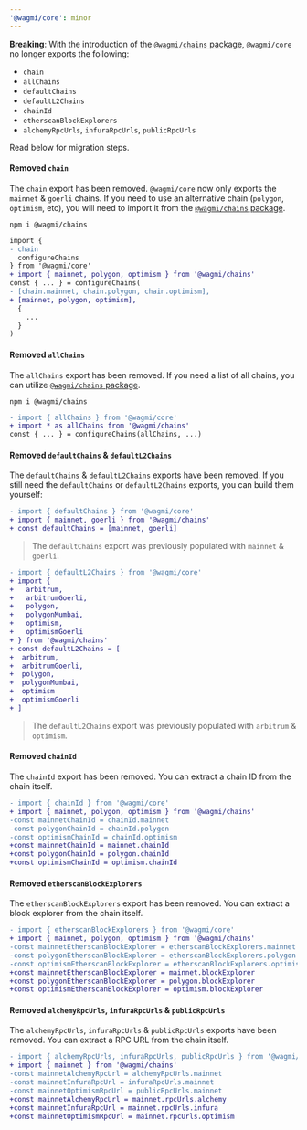 ```yaml
---
'@wagmi/core': minor
---
```


**Breaking**: With the introduction of the [`@wagmi/chains` package](https://npm.im/@wagmi/chains), `@wagmi/core` no longer exports the following:

- `chain`
- `allChains`
- `defaultChains`
- `defaultL2Chains`
- `chainId`
- `etherscanBlockExplorers`
- `alchemyRpcUrls`, `infuraRpcUrls`, `publicRpcUrls`

Read below for migration steps.

#### Removed `chain`

The `chain` export has been removed. `@wagmi/core` now only exports the `mainnet` & `goerli` chains. If you need to use an alternative chain (`polygon`, `optimism`, etc), you will need to import it from the [`@wagmi/chains` package](https://npm.im/@wagmi/chains).

```
npm i @wagmi/chains
```

```diff
import {
- chain
  configureChains
} from '@wagmi/core'
+ import { mainnet, polygon, optimism } from '@wagmi/chains'
const { ... } = configureChains(
- [chain.mainnet, chain.polygon, chain.optimism],
+ [mainnet, polygon, optimism],
  {
    ...
  }
)
```

#### Removed `allChains`

The `allChains` export has been removed. If you need a list of all chains, you can utilize [`@wagmi/chains` package](https://npm.im/@wagmi/chains).

```
npm i @wagmi/chains
```

```diff
- import { allChains } from '@wagmi/core'
+ import * as allChains from '@wagmi/chains'
const { ... } = configureChains(allChains, ...)
```

#### Removed `defaultChains` & `defaultL2Chains`

The `defaultChains` & `defaultL2Chains` exports have been removed. If you still need the `defaultChains` or `defaultL2Chains` exports, you can build them yourself:

```diff
- import { defaultChains } from '@wagmi/core'
+ import { mainnet, goerli } from '@wagmi/chains'
+ const defaultChains = [mainnet, goerli]
```

> The `defaultChains` export was previously populated with `mainnet` & `goerli`.

```diff
- import { defaultL2Chains } from '@wagmi/core'
+ import {
+   arbitrum,
+   arbitrumGoerli,
+   polygon,
+   polygonMumbai,
+   optimism,
+   optimismGoerli
+ } from '@wagmi/chains'
+ const defaultL2Chains = [
+  arbitrum,
+  arbitrumGoerli,
+  polygon,
+  polygonMumbai,
+  optimism
+  optimismGoerli
+ ]
```

> The `defaultL2Chains` export was previously populated with `arbitrum` & `optimism`.

#### Removed `chainId`

The `chainId` export has been removed. You can extract a chain ID from the chain itself.

```diff
- import { chainId } from '@wagmi/core'
+ import { mainnet, polygon, optimism } from '@wagmi/chains'
-const mainnetChainId = chainId.mainnet
-const polygonChainId = chainId.polygon
-const optimismChainId = chainId.optimism
+const mainnetChainId = mainnet.chainId
+const polygonChainId = polygon.chainId
+const optimismChainId = optimism.chainId
```

#### Removed `etherscanBlockExplorers`

The `etherscanBlockExplorers` export has been removed. You can extract a block explorer from the chain itself.

```diff
- import { etherscanBlockExplorers } from '@wagmi/core'
+ import { mainnet, polygon, optimism } from '@wagmi/chains'
-const mainnetEtherscanBlockExplorer = etherscanBlockExplorers.mainnet
-const polygonEtherscanBlockExplorer = etherscanBlockExplorers.polygon
-const optimismEtherscanBlockExplorer = etherscanBlockExplorers.optimism
+const mainnetEtherscanBlockExplorer = mainnet.blockExplorer
+const polygonEtherscanBlockExplorer = polygon.blockExplorer
+const optimismEtherscanBlockExplorer = optimism.blockExplorer
```

#### Removed `alchemyRpcUrls`, `infuraRpcUrls` & `publicRpcUrls`

The `alchemyRpcUrls`, `infuraRpcUrls` & `publicRpcUrls` exports have been removed. You can extract a RPC URL from the chain itself.

```diff
- import { alchemyRpcUrls, infuraRpcUrls, publicRpcUrls } from '@wagmi/core'
+ import { mainnet } from '@wagmi/chains'
-const mainnetAlchemyRpcUrl = alchemyRpcUrls.mainnet
-const mainnetInfuraRpcUrl = infuraRpcUrls.mainnet
-const mainnetOptimismRpcUrl = publicRpcUrls.mainnet
+const mainnetAlchemyRpcUrl = mainnet.rpcUrls.alchemy
+const mainnetInfuraRpcUrl = mainnet.rpcUrls.infura
+const mainnetOptimismRpcUrl = mainnet.rpcUrls.optimism
```
